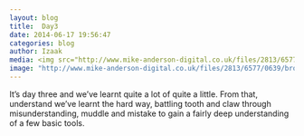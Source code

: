 ```yaml
---
layout: blog
title:  Day3
date: 2014-06-17 19:56:47
categories: blog
author: Izaak
media: <img src="http://www.mike-anderson-digital.co.uk/files/2813/6577/0639/broken-computer.jpg">
image: "http://www.mike-anderson-digital.co.uk/files/2813/6577/0639/broken-computer.jpg"
---
```


It’s day three and we’ve learnt quite a lot of quite a little. From that, understand we’ve learnt the hard way, battling tooth and claw through misunderstanding, muddle and mistake to gain a fairly deep understanding of a few basic tools.